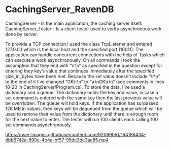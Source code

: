 # CachingServer_RavenDB

CachingServer - Is the main application, the caching server itself.
CachingServer_Tester - Is a client tester used to verify asynchronous work done by server.

To provide a TCP connection I used the class TcpListener and entered 127.0.0.1 which is the local host and the specified port (10011).
The application can handle concurrent connections with the help of Tasks which can execute a work asynchronously.
On all commands I took the assumption that they end with “\r\n” as specified in the question except for entering they key’s value that continues immediately after the specified size_in_bytes have been met.
Because the set value doesn’t include “\r\n” to the end of it I’ve changed “OK\r\n” to “\r\nOK\r\n” (see comments in lines 18-20 in CachingServer/Program.cs).
To store the data, I’ve used a dictionary and a queue.
The dictionary holds the key and value, in case a set command is entered with the same key then the last previous value will be overridden.
The queue will hold keys.
If the application has surpassed 128 MB in values, then keys will be dequeued from the queue which will be used to remove their value from the dictionary until there is enough room for the next value to enter.
The tester will run 100 clients each calling 100 set commands asynchronously.

https://user-images.githubusercontent.com/92099051/164186434-dbb6742a-690e-4b4a-bf57-95de3de3ac85.mp4
